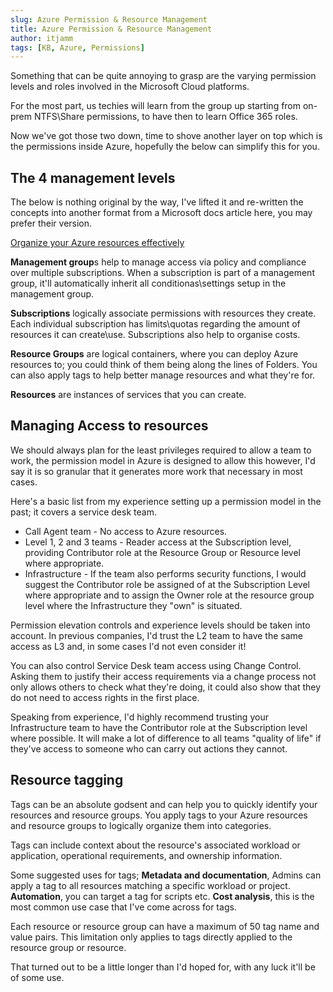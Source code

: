 ```yaml
---
slug: Azure Permission & Resource Management
title: Azure Permission & Resource Management
author: itjamm
tags: [KB, Azure, Permissions]
---
```



Something that can be quite annoying to grasp are the varying permission levels and roles involved in the Microsoft Cloud platforms.

<!--truncate-->
For the most part, us techies will learn from the group up starting from on-prem NTFS\Share permissions, to have then to learn Office 365 roles.

Now we've got those two down, time to shove another layer on top which is the permissions inside Azure, hopefully the below can simplify this for you.

## The 4 management levels

The below is nothing original by the way, I've lifted it and re-written the concepts into another format from a Microsoft docs article here, you may prefer their version.

[Organize your Azure resources effectively](https://learn.microsoft.com/en-us/azure/cloud-adoption-framework/ready/azure-setup-guide/organize-resources)

**Management group**s help to manage access via policy and compliance over multiple subscriptions. When a subscription is part of a management group, it'll automatically inherit all conditionas\settings setup in the management group.

**Subscriptions** logically associate permissions with resources they create. Each individual subscription has limits\quotas regarding the amount of resources it can create\use. Subscriptions also help to organise costs.

**Resource Groups** are logical containers, where you can deploy Azure resources to; you could think of them being along the lines of Folders. You can also apply tags to help better manage resources and what they're for.

**Resources** are instances of services that you can create.

## Managing Access to resources

We should always plan for the least privileges required to allow a team to work, the permission model in Azure is designed to allow this however, I'd say it is so granular that it generates more work that necessary in most cases.

Here's a basic list from my experience setting up a permission model in the past; it covers a service desk team.

- Call Agent team - No access to Azure resources.
- Level 1, 2 and 3 teams - Reader access at the Subscription level, providing Contributor role at the Resource Group or Resource level where appropriate.
- Infrastructure - If the team also performs security functions, I would suggest the Contributor role be assigned of at the Subscription Level where appropriate and to assign the Owner role at the resource group level where the Infrastructure they "own" is situated.

Permission elevation controls and experience levels should be taken into account. In previous companies, I'd trust the L2 team to have the same access as L3 and, in some cases I'd not even consider it!

You can also control Service Desk team access using Change Control. Asking them to justify their access requirements via a change process not only allows others to check what they're doing, it could also show that they do not need to access rights in the first place.

Speaking from experience, I'd highly recommend trusting your Infrastructure team to have the Contributor role at the Subscription level where possible. It will make a lot of difference to all teams "quality of life" if they've access to someone who can carry out actions they cannot.

## Resource tagging

Tags can be an absolute godsent and can help you to quickly identify your resources and resource groups. You apply tags to your Azure resources and resource groups to logically organize them into categories.  

Tags can include context about the resource's associated workload or application, operational requirements, and ownership information.

Some suggested uses for tags;
**Metadata and documentation**, Admins can apply a tag to all resources matching a specific workload or project.
**Automation**, you can target a tag for scripts etc.
**Cost analysis**, this is the most common use case that I've come across for tags.

Each resource or resource group can have a maximum of 50 tag name and value pairs. This limitation only applies to tags directly applied to the resource group or resource.

That turned out to be a little longer than I'd hoped for, with any luck it'll be of some use.
